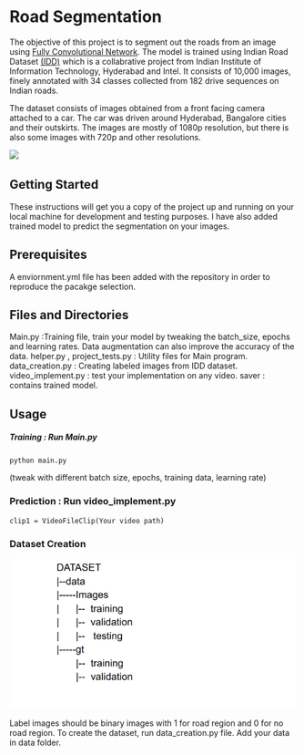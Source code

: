 # Road Segmentation
The objective of this project is to segment out the roads from an image using [Fully Convolutional Network](https://people.eecs.berkeley.edu/~jonlong/long_shelhamer_fcn.pdf). The model is trained using Indian Road Dataset [(IDD)](https://idd.insaan.iiit.ac.in/) which is a collabrative project from  Indian Institute of Information Technology, Hyderabad and Intel. It consists of 10,000 images, finely annotated with 34 classes collected from 182 drive sequences on Indian roads. 

The dataset consists of images obtained from a front facing camera attached to a car. The car was driven around Hyderabad, Bangalore cities and their outskirts. The images are mostly of 1080p resolution, but there is also some images with 720p and other resolutions.

![](https://github.com/preetkhaturia/Road_Segmentation-/blob/master/Images/detection.gif)

## Getting Started
These instructions will get you a copy of the project up and running on your local machine for development and testing purposes. I have also added trained model to predict the segmentation on your images.

## Prerequisites
A enviornment.yml file has been added with the repository in order to reproduce the pacakge selection. 

## Files and Directories 
Main.py :Training file, train your model by tweaking the batch_size, epochs and learning rates. Data augmentation can also improve the accuracy of the data. 
helper.py , project_tests.py : Utility files for Main program.
data_creation.py : Creating labeled images from IDD dataset.
video_implement.py : test your implementation on any video.
saver : contains trained model.


## Usage 
##### Training : Run Main.py 
```
python main.py
```
(tweak with different batch size, epochs, training data, learning rate)
### Prediction : Run video_implement.py
```
clip1 = VideoFileClip(Your video path)
```
### Dataset Creation
![alt text](https://github.com/preetkhaturia/Road_Segmentation-/blob/master/Images/dataset.png "Logo Title Text 1")

Label images should be binary images with 1 for road region and 0 for no road region.
To create the dataset, run data_creation.py file. Add your data in data folder.



